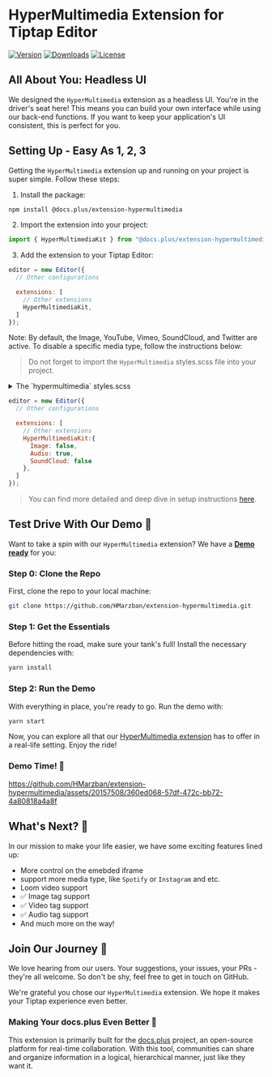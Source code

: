 # HyperMultimedia Extension for Tiptap Editor

[![Version](https://img.shields.io/npm/v/@docs.plus/extension-hypermultimedia.svg?label=version)](https://www.npmjs.com/package/@docs.plus/extension-hypermultimedia)
[![Downloads](https://img.shields.io/npm/dm/@docs.plus/extension-hypermultimedia.svg)](https://npmcharts.com/compare/@docs.plus/extension-hypermultimedia)
[![License](https://img.shields.io/npm/l/@docs.plus/extension-hypermultimedia.svg)](https://www.npmjs.com/package/@docs.plus/extension-hypermultimedia)

## All About You: Headless UI

We designed the `HyperMultimedia` extension as a headless UI. You're in the driver's seat here! This means you can build your own interface while using our back-end functions. If you want to keep your application's UI consistent, this is perfect for you.

## Setting Up - Easy As 1, 2, 3

Getting the `HyperMultimedia` extension up and running on your project is super simple. Follow these steps:

1. Install the package:

```bash
npm install @docs.plus/extension-hypermultimedia
```

2. Import the extension into your project:

```js
import { HyperMultimediaKit } from "@docs.plus/extension-hypermultimedia";
```

3. Add the extension to your Tiptap Editor:

```js
editor = new Editor({
  // Other configurations

  extensions: [
    // Other extensions
    HyperMultimediaKit,
  ]
});
```

Note: By default, the Image, YouTube, Vimeo, SoundCloud, and Twitter are active. To disable a specific media type, follow the instructions below:

> Do not forget to import the `HyperMultimedia` styles.scss file into your project.

<details>
<summary>The `hypermultimedia` styles.scss</summary>

```scss
.hypermultimedia {
  iframe,
  audio,
  video {
    background-color: #cfcfcf;
  }

  &__resize-gripper {
    position: absolute;
    margin: 0;
    display: none;
    z-index: 1;

    .media-resize-clamp {
      width: 10px;
      height: 10px;
      background-color: #1a73e8;
      border: 1px solid #fff;
      display: none;
      z-index: 4;

      &--rotate {
        border-radius: 50%;
        position: absolute;
        top: -28px;
        left: 50%;
        transform: translateX(-50%);
        cursor: crosshair;

        &::after {
          content: "";
          position: absolute;
          left: 50%;
          transform: translateX(-50%);
          width: 1.5px;
          height: 30px;
          background-color: #1a73e8;
        }
      }

      &--left {
        position: absolute;
        top: 50%;
        left: -5px;
        transform: translateY(-50%);
        cursor: ew-resize;
        z-index: 2;
      }

      &--right {
        position: absolute;
        top: 50%;
        right: -5px;
        transform: translateY(-50%);
        cursor: ew-resize;
        z-index: 2;
      }

      &--top {
        position: absolute;
        top: -5px;
        left: 50%;
        transform: translateX(-50%);
        cursor: ns-resize;
        z-index: 2;
      }

      &--bottom {
        position: absolute;
        bottom: -5px;
        left: 50%;
        transform: translateX(-50%);
        cursor: ns-resize;
        z-index: 2;
      }

      &--top-left {
        position: absolute;
        top: -5px;
        left: -5px;
        cursor: nwse-resize;
      }

      &--top-right {
        position: absolute;
        top: -5px;
        right: -5px;
        cursor: nesw-resize;
      }

      &--bottom-left {
        position: absolute;
        bottom: -5px;
        left: -5px;
        cursor: nesw-resize;
      }

      &--bottom-right {
        position: absolute;
        bottom: -5px;
        right: -5px;
        cursor: nwse-resize;
      }
    }

    &--active {
      border: 1.5px solid #1a73e8;
      display: block;
      .media-resize-clamp {
        display: block;
      }
    }
  }

  &__modal {
    padding: 8px 8px;
    background-color: #fff;
    border-radius: 6px;
    display: flex;
    align-items: center;
    box-shadow: 0 4px 6px -1px rgba(0, 0, 0, 0.1), 0 2px 4px -1px rgba(0, 0, 0, 0.06);
    border: 1px solid rgba(0, 0, 0, 0.1);
    flex-direction: row;
    flex-wrap: wrap;
    justify-content: flex-start;

    &__divider {
      border-left: 2px solid #e5e7eb;
      height: 5px;
      margin: 6px 10px;
    }

    select {
      @apply border-gray-300 py-2 px-2 rounded-md;
      &:hover {
        background-color: #eee;
      }
    }

    button {
      border-color: #d1d5db;
      padding: 8px;
      border-radius: 0.375rem;
      &:hover {
        background-color: #eee;
      }
    }

    &__btn--resize {
      svg {
      }
    }

    &--active {
      background-color: #1a73e8;
      fill: #fff;
      &:hover {
        svg {
          fill: black;
        }
      }
      svg {
        fill: #fff;
      }
    }
  }
}
```

</details>

```js
editor = new Editor({
  // Other configurations

  extensions: [
    // Other extensions
    HyperMultimediaKit:{
      Image: false,
      Audio: true,
      SoundCloud: false
    },
  ]
});
```

> You can find more detailed and deep dive in setup instructions [here](./packages/extension-hypermultimedia).

## Test Drive With Our Demo 🚗

Want to take a spin with our `HyperMultimedia` extension? We have a <u>**Demo ready**</u> for you:

### Step 0: Clone the Repo

First, clone the repo to your local machine:

```bash
git clone https://github.com/HMarzban/extension-hypermultimedia.git
```

### Step 1: Get the Essentials

Before hitting the road, make sure your tank's full! Install the necessary dependencies with:

```bash
yarn install
```

### Step 2: Run the Demo

With everything in place, you're ready to go. Run the demo with:

```bash
yarn start
```

Now, you can explore all that our <u>HyperMultimedia extension</u> has to offer in a real-life setting. Enjoy the ride!

### Demo Time! 🎉

<https://github.com/HMarzban/extension-hypermultimedia/assets/20157508/360ed068-57df-472c-bb72-4a80818a4a8f>

## What's Next? 🚀

In our mission to make your life easier, we have some exciting features lined up:

- More control on the emebded iframe
- support more media type, like `Spotify` or `Instagram` and etc.
- Loom video support
- ✅ Image tag support
- ✅ Video tag support
- ✅ Audio tag support
- And much more on the way!

## Join Our Journey 🤝

We love hearing from our users. Your suggestions, your issues, your PRs - they're all welcome. So don't be shy, feel free to get in touch on GitHub.

We're grateful you chose our `HyperMultimedia` extension. We hope it makes your Tiptap experience even better.

### Making Your docs.plus Even Better 💼

This extension is primarily built for the [docs.plus](http://github.com/docs-plus/docs.plus) project, an open-source platform for real-time collaboration. With this tool, communities can share and organize information in a logical, hierarchical manner, just like they want it.
